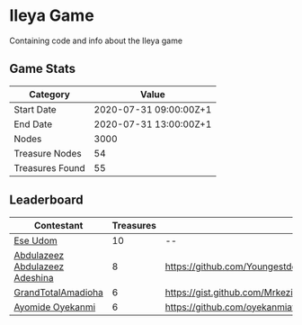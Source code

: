 # Ileya Game
Containing code and info about the Ileya game

## Game Stats

| Category | Value |
|---|----|
| Start Date  | 2020-07-31 09:00:00Z+1 |
| End Date  | 2020-07-31 13:00:00Z+1 |
| Nodes  | 3000 |
| Treasure Nodes  | 54 |
| Treasures Found  | 55 |

## Leaderboard

| Contestant | Treasures | Repo |
|---|----|----|
| [Ese Udom](https://twitter.com/EseDevlin)  | 10 | -- |
| [Abdulazeez Abdulazeez Adeshina](https://github.com/Youngestdev)  | 8 | https://github.com/Youngestdev/treasure-hunter |
| [GrandTotalAmadioha](https://github.com/Mrkezii)  | 6 | https://gist.github.com/Mrkezii/dbb5a8f9c190ecdfd243798390200869 |
| [Ayomide Oyekanmi](https://github.com/oyekanmiayo)  | 6 | https://github.com/oyekanmiayo/treasure-hunter |
